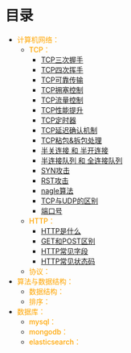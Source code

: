 
# 目录

- <font style="color:orange;font-size:14px;font-weight:500">计算机网络：</font>
    - <font style="color:orange;font-size:14px;font-weight:500">TCP：</font>
        - [TCP三次握手](TCP三次握手.md)
        - [TCP四次挥手](TCP四次挥手.md)
        - [TCP可靠传输](TCP可靠传输.md)
        - [TCP拥塞控制](TCP拥塞控制.md)
        - [TCP流量控制](TCP流量控制.md)
        - [TCP性能提升](TCP性能提升.md)
        - [TCP定时器](TCP定时器.md)
        - [TCP延迟确认机制](TCP延迟确认机制.md)
        - [TCP粘包&拆包处理](TCP粘包&拆包处理.md)
        - [半关连接 和 半开连接](半关连接和半开连接.md)
        - [半连接队列 和 全连接队列](半连接队列和全连接队列.md)
        - [SYN攻击](SYN攻击.md)
        - [RST攻击](RST攻击.md)
        - [nagle算法](nagle算法.md)
        - [TCP与UDP的区别](TCP与UDP的区别.md)
        - [端口号](端口号.md)
    - <font style="color:orange;font-size:14px;font-weight:500">HTTP：</font>
        - [HTTP是什么](HTTP是什么.md)
        - [GET和POST区别](GET和POST区别.md)
        - [HTTP常见字段](HTTP常见字段.md)
        - [HTTP常见状态码](HTTP常见状态码.md)
    - <font style="color:orange;font-size:14px;font-weight:500">协议：</font>
- <font style="color:orange;font-size:14px;font-weight:500">算法与数据结构：</font>
    - <font style="color:orange;font-size:14px;font-weight:500">数据结构：</font>
    - <font style="color:orange;font-size:14px;font-weight:500">排序：</font>
- <font style="color:orange;font-size:14px;font-weight:500">数据库：</font>
    - <font style="color:orange;font-size:14px;font-weight:500">mysql：</font>
    - <font style="color:orange;font-size:14px;font-weight:500">mongodb：</font>
    - <font style="color:orange;font-size:14px;font-weight:500">elasticsearch：</font>